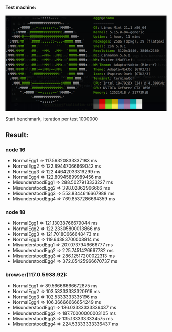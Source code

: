 #### Test machine:

![test machine](system_info.png)

Start benchmark, iteration per test 1000000

## Result:

### node 16

- NormalEgg1 => 117.56320833337183 ms
- NormalEgg2 => 122.89447066669042 ms
- NormalEgg3 => 122.44642033319299 ms
- NormalEgg4 => 122.80945899989456 ms
- MisunderstoodEgg1 => 288.5027913333227 ms
- MisunderstoodEgg2 => 398.02862966666 ms
- MisunderstoodEgg3 => 553.8344616667988 ms
- MisunderstoodEgg4 => 769.8537286664359 ms

### node 18

- NormalEgg1 => 121.13038766679044 ms
- NormalEgg2 => 122.23305800013866 ms
- NormalEgg3 => 121.70180666648473 ms
- NormalEgg4 => 119.64383700008814 ms
- MisunderstoodEgg1 => 207.0737946666777 ms
- MisunderstoodEgg2 => 225.7451426667782 ms
- MisunderstoodEgg3 => 286.12517200022313 ms
- MisunderstoodEgg4 => 372.05425966670737 ms


### browser(117.0.5938.92):

- NormalEgg1 => 89.56666666672875 ms
- NormalEgg2 => 103.53333333320916 ms
- NormalEgg3 => 102.5333333335196 ms
- NormalEgg4 => 106.36666666654249 ms
- MisunderstoodEgg1 => 136.03333333336437 ms
- MisunderstoodEgg2 => 187.70000000003105 ms
- MisunderstoodEgg3 => 135.1333333334575 ms
- MisunderstoodEgg4 => 224.53333333336437 ms
